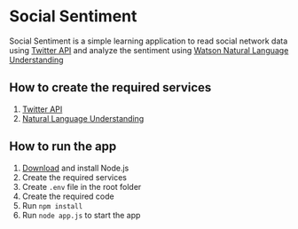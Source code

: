 # Social Sentiment

Social Sentiment is a simple learning application to read social network data using [Twitter API](https://developer.twitter.com/) and analyze the sentiment using [Watson Natural Language Understanding](https://console.bluemix.net/apidocs/natural-language-understanding)

## How to create the required services
1. [Twitter API](https://developer.twitter.com/en/apps/create)
2. [Natural Language Understanding](https://console.bluemix.net/catalog/services/natural-language-understanding)


## How to run the app
1. [Download](https://nodejs.org/en/download/) and install Node.js
2. Create the required services
3. Create `.env` file in the root folder
4. Create the required code
5. Run `npm install` 
6. Run `node app.js` to start the app
